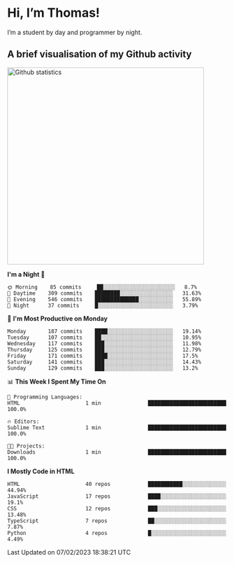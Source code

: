 # Hi, I’m Thomas!
I’m a student by day and programmer by night.

## A brief visualisation of my Github activity

<img title="My Github statistics" alt="Github statistics" width="450px" src="https://github-readme-stats.vercel.app/api?username=thomasrettig&show_icons=true&include_all_commits=true&count_private=true&&hide=issues&theme=tokyonight&border_radius=6px"/>

<!--START_SECTION:waka-->
**I'm a Night 🦉** 

```text
🌞 Morning    85 commits     ██░░░░░░░░░░░░░░░░░░░░░░░   8.7% 
🌆 Daytime    309 commits    ████████░░░░░░░░░░░░░░░░░   31.63% 
🌃 Evening    546 commits    ██████████████░░░░░░░░░░░   55.89% 
🌙 Night      37 commits     █░░░░░░░░░░░░░░░░░░░░░░░░   3.79%

```
📅 **I'm Most Productive on Monday** 

```text
Monday       187 commits    ████░░░░░░░░░░░░░░░░░░░░░   19.14% 
Tuesday      107 commits    ██░░░░░░░░░░░░░░░░░░░░░░░   10.95% 
Wednesday    117 commits    ███░░░░░░░░░░░░░░░░░░░░░░   11.98% 
Thursday     125 commits    ███░░░░░░░░░░░░░░░░░░░░░░   12.79% 
Friday       171 commits    ████░░░░░░░░░░░░░░░░░░░░░   17.5% 
Saturday     141 commits    ███░░░░░░░░░░░░░░░░░░░░░░   14.43% 
Sunday       129 commits    ███░░░░░░░░░░░░░░░░░░░░░░   13.2%

```


📊 **This Week I Spent My Time On** 

```text
💬 Programming Languages: 
HTML                     1 min               █████████████████████████   100.0%

🔥 Editors: 
Sublime Text             1 min               █████████████████████████   100.0%

🐱‍💻 Projects: 
Downloads                1 min               █████████████████████████   100.0%

```

**I Mostly Code in HTML** 

```text
HTML                     40 repos            ███████████░░░░░░░░░░░░░░   44.94% 
JavaScript               17 repos            ████░░░░░░░░░░░░░░░░░░░░░   19.1% 
CSS                      12 repos            ███░░░░░░░░░░░░░░░░░░░░░░   13.48% 
TypeScript               7 repos             ██░░░░░░░░░░░░░░░░░░░░░░░   7.87% 
Python                   4 repos             █░░░░░░░░░░░░░░░░░░░░░░░░   4.49%

```



 Last Updated on 07/02/2023 18:38:21 UTC
<!--END_SECTION:waka-->
